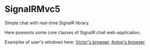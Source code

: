 # SignalRMvc5

Simple chat with real-time SignalR library.

Here psesents some core classes of SignalR chat web-application.

Examples of user's windows here: <a href="Screenshots/Victor's%20chat.jpg">Victor's browser</a>, <a href="Screenshots/Anton's%20chat.jpg">Anton's browser</a>
